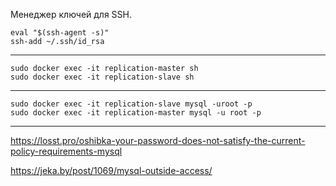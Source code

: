 
Менеджер ключей для SSH.
```
eval "$(ssh-agent -s)" 
ssh-add ~/.ssh/id_rsa

```
---

```
sudo docker exec -it replication-master sh 
sudo docker exec -it replication-slave sh 
```

---

```
sudo docker exec -it replication-slave mysql -uroot -p
sudo docker exec -it replication-master mysql -u root -p
```
---

https://losst.pro/oshibka-your-password-does-not-satisfy-the-current-policy-requirements-mysql


https://jeka.by/post/1069/mysql-outside-access/


